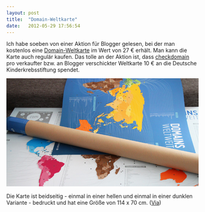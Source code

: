 ```yaml
---
layout: post
title:  "Domain-Weltkarte"
date:   2012-05-29 17:56:54
---
```


Ich habe soeben von einer Aktion für Blogger gelesen, bei der man kostenlos eine [Domain-Weltkarte] im Wert von 27 € erhält. Man kann die Karte auch regulär kaufen. Das tolle an der Aktion ist, dass [checkdomain] pro verkaufter bzw. an Blogger verschickter Weltkarte 10 € an die Deutsche Kinderkrebsstiftung spendet.

![Domain-Weltkarte][Bild-Domain-Weltkarte]

Die Karte ist beidseitig - einmal in einer hellen und einmal in einer dunklen Variante - bedruckt und hat eine Größe von 114 x 70 cm. ([Via])

[Domain-Weltkarte]: https://www.checkdomain.de/domain-weltkarte/
[checkdomain]: https://www.checkdomain.de
[Via]: http://blogeum.de/2013/04/kostenlose-domain-weltkarte-fuer-blogger-inkl-spende-fuer-den-guten-zweck
[Bild-Domain-Weltkarte]: /images/2013-05-29-Domain-Weltkarte.jpg

